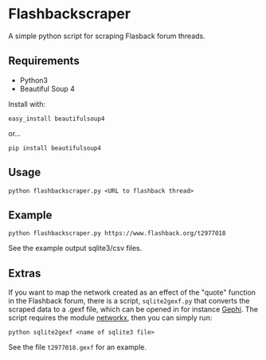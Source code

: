 # Flashbackscraper
A simple python script for scraping Flasback forum threads.

## Requirements

* Python3
* Beautiful Soup 4

Install with:

    easy_install beautifulsoup4

or...

    pip install beautifulsoup4

## Usage

    python flashbackscraper.py <URL to flashback thread>


## Example

    python flashbackscraper.py https://www.flashback.org/t2977018

See the example output sqlite3/csv files.


## Extras

If you want to map the network created as an effect of the "quote" function in the Flashback forum, there is a script, ``sqlite2gexf.py`` that converts the scraped data to a .gexf file, which can be opened in for instance [Gephi](https://gephi.org). The script requires the module [networkx](https://networkx.github.io/), then you can simply run:

    python sqlite2gexf <name of sqlite3 file>

See the file ``t2977018.gexf`` for an example. 
